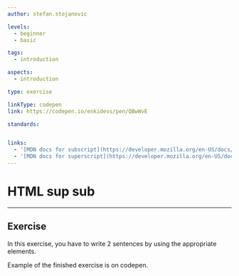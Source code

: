 ```yaml
---
author: stefan.stojanovic

levels:
  - beginner
  - basic

tags:
  - introduction

aspects:
  - introduction

type: exercise

linkType: codepen
link: https://codepen.io/enkidevs/pen/QBwWvE

standards:


links:
  - '[MDN docs for subscript](https://developer.mozilla.org/en-US/docs/Web/HTML/Element/sub){website}'
  - '[MDN docs for superscript](https://developer.mozilla.org/en-US/docs/Web/HTML/Element/sup){website}'
---
```

# HTML sup sub
---

## Exercise
In this exercise, you have to write 2 sentences by using the appropriate elements.

Example of the finished exercise is on codepen.
